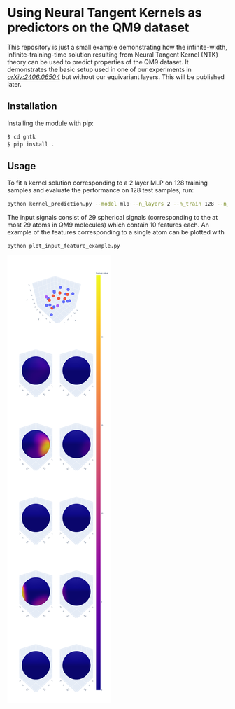 # Using Neural Tangent Kernels as predictors on the QM9 dataset

This repository is just a small example demonstrating how the infinite-width, infinite-training-time solution resulting from Neural Tangent Kernel (NTK) theory can be used to predict properties of the QM9 dataset. It demonstrates the basic setup used in one of our experiments in [*arXiv:2406.06504*](https://arxiv.org/abs/2406.06504) but without our equivariant layers. This will be published later.

## Installation

Installing the module with pip:
```bash
$ cd gntk
$ pip install .
```

## Usage

To fit a kernel solution corresponding to a 2 layer MLP on 128 training samples and evaluate the performance on 128 test samples, run:
```bash
python kernel_prediction.py --model mlp --n_layers 2 --n_train 128 --n_test 128
```

The input signals consist of 29 spherical signals (corresponding to the at most 29 atoms in QM9 molecules) which contain 10 features each. An example of the features corresponding to a single atom can be plotted with
```bash
python plot_input_feature_example.py
```

![](molecule_plot.png)

